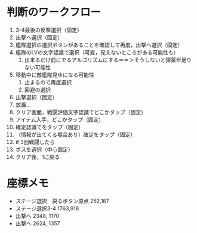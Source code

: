 # 判断のワークフロー
1. 3-4最後の反撃選択（固定）
2. 出撃へ選択（固定）
3. 艦隊選択の選択ボタンがあることを確認して再度，出撃へ選択（固定）
4. 艦隊のLVの文字認識で選択（可変，見えないところがある可能性も）
   1. 出来るだけ前にでるアルゴリズムにする＝＝＞そうしないと弾薬が足りない可能性
5. 移動中に敵艦隊見ゆになる可能性
   1. 止まるので再度選択
   2. 回避の選択
6. 出撃選択（固定）
7. 放置...
8. クリア画面，戦闘評価文字認識でどこかタップ（固定）
9.  アイテム入手，どこかタップ（固定）
10. 確定認識でをタップ（固定）
11. （情報が出てくる場合あり）確定をタップ（固定）
12. if 3回戦闘したら
13. ボスを選択（中心固定）
14. クリア後，1に戻る

# 座標メモ
- ステージ選択　戻るボタン原点 252,167
- ステージ選択3-4 1763,918
- 出撃へ 2348, 1170
- 出撃へ 2624, 1357